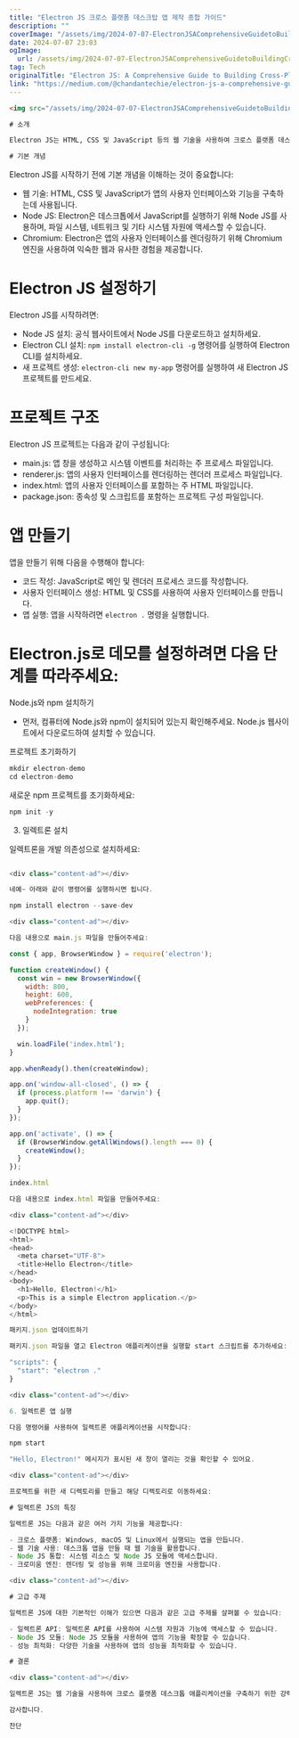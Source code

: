 ```yaml
---
title: "Electron JS 크로스 플랫폼 데스크탑 앱 제작 종합 가이드"
description: ""
coverImage: "/assets/img/2024-07-07-ElectronJSAComprehensiveGuidetoBuildingCross-PlatformDesktopApps_0.png"
date: 2024-07-07 23:03
ogImage: 
  url: /assets/img/2024-07-07-ElectronJSAComprehensiveGuidetoBuildingCross-PlatformDesktopApps_0.png
tag: Tech
originalTitle: "Electron JS: A Comprehensive Guide to Building Cross-Platform Desktop Apps"
link: "https://medium.com/@chandantechie/electron-js-a-comprehensive-guide-to-building-cross-platform-desktop-apps-923b5f3d5030"
---
```



```html
<img src="/assets/img/2024-07-07-ElectronJSAComprehensiveGuidetoBuildingCross-PlatformDesktopApps_0.png" />

# 소개

Electron JS는 HTML, CSS 및 JavaScript 등의 웹 기술을 사용하여 크로스 플랫폼 데스크톱 애플리케이션을 구축하기 위한 오픈 소스 프레임워크입니다. 개발자들은 웹 개발에 사용하는 기술과 동일한 기술을 사용하여 데스크톱 앱을 만들 수 있습니다. 이로 인해 Electron JS는 데스크톱 애플리케이션을 구축하는 인기 있는 선택지 중 하나가 되었습니다. 이 안내서에서는 Electron JS의 기본 개념, 기능 및 Electron JS 프로젝트를 생성하고 작업하는 방법을 안내합니다.

# 기본 개념
```

<div class="content-ad"></div>

Electron JS를 시작하기 전에 기본 개념을 이해하는 것이 중요합니다:

- 웹 기술: HTML, CSS 및 JavaScript가 앱의 사용자 인터페이스와 기능을 구축하는데 사용됩니다.
- Node JS: Electron은 데스크톱에서 JavaScript를 실행하기 위해 Node JS를 사용하며, 파일 시스템, 네트워크 및 기타 시스템 자원에 액세스할 수 있습니다.
- Chromium: Electron은 앱의 사용자 인터페이스를 렌더링하기 위해 Chromium 엔진을 사용하여 익숙한 웹과 유사한 경험을 제공합니다.

# Electron JS 설정하기

Electron JS를 시작하려면:

<div class="content-ad"></div>

- Node JS 설치: 공식 웹사이트에서 Node JS를 다운로드하고 설치하세요.
- Electron CLI 설치: `npm install electron-cli -g` 명령어를 실행하여 Electron CLI를 설치하세요.
- 새 프로젝트 생성: `electron-cli new my-app` 명령어를 실행하여 새 Electron JS 프로젝트를 만드세요.

# 프로젝트 구조

Electron JS 프로젝트는 다음과 같이 구성됩니다:

- main.js: 앱 창을 생성하고 시스템 이벤트를 처리하는 주 프로세스 파일입니다.
- renderer.js: 앱의 사용자 인터페이스를 렌더링하는 렌더러 프로세스 파일입니다.
- index.html: 앱의 사용자 인터페이스를 포함하는 주 HTML 파일입니다.
- package.json: 종속성 및 스크립트를 포함하는 프로젝트 구성 파일입니다.

<div class="content-ad"></div>

# 앱 만들기

앱을 만들기 위해 다음을 수행해야 합니다:

- 코드 작성: JavaScript로 메인 및 렌더러 프로세스 코드를 작성합니다.
- 사용자 인터페이스 생성: HTML 및 CSS를 사용하여 사용자 인터페이스를 만듭니다.
- 앱 실행: 앱을 시작하려면 `electron .` 명령을 실행합니다.

# Electron.js로 데모를 설정하려면 다음 단계를 따라주세요:

<div class="content-ad"></div>

Node.js와 npm 설치하기

- 먼저, 컴퓨터에 Node.js와 npm이 설치되어 있는지 확인해주세요. Node.js 웹사이트에서 다운로드하여 설치할 수 있습니다.

프로젝트 초기화하기

```js
mkdir electron-demo
cd electron-demo
```

<div class="content-ad"></div>

새로운 npm 프로젝트를 초기화하세요:

```js
npm init -y
```

<div class="content-ad"></div>

3. 일렉트론 설치

일렉트론을 개발 의존성으로 설치하세요:

```js

<div class="content-ad"></div>

네예~ 아래와 같이 명령어를 실행하시면 됩니다.

npm install electron --save-dev

<div class="content-ad"></div>

다음 내용으로 main.js 파일을 만들어주세요:

const { app, BrowserWindow } = require('electron');

function createWindow() {
  const win = new BrowserWindow({
    width: 800,
    height: 600,
    webPreferences: {
      nodeIntegration: true
    }
  });

  win.loadFile('index.html');
}

app.whenReady().then(createWindow);

app.on('window-all-closed', () => {
  if (process.platform !== 'darwin') {
    app.quit();
  }
});

app.on('activate', () => {
  if (BrowserWindow.getAllWindows().length === 0) {
    createWindow();
  }
});

index.html

다음 내용으로 index.html 파일을 만들어주세요:

<div class="content-ad"></div>

<!DOCTYPE html>
<html>
<head>
  <meta charset="UTF-8">
  <title>Hello Electron</title>
</head>
<body>
  <h1>Hello, Electron!</h1>
  <p>This is a simple Electron application.</p>
</body>
</html>

패키지.json 업데이트하기

패키지.json 파일을 열고 Electron 애플리케이션을 실행할 start 스크립트를 추가하세요:

"scripts": {
  "start": "electron ."
}

<div class="content-ad"></div>

6. 일렉트론 앱 실행

다음 명령어를 사용하여 일렉트론 애플리케이션을 시작합니다:

npm start

"Hello, Electron!" 메시지가 표시된 새 창이 열리는 것을 확인할 수 있어요.

<div class="content-ad"></div>

프로젝트를 위한 새 디렉토리를 만들고 해당 디렉토리로 이동하세요:

# 일렉트론 JS의 특징

일렉트론 JS는 다음과 같은 여러 가지 기능을 제공합니다:

- 크로스 플랫폼: Windows, macOS 및 Linux에서 실행되는 앱을 만듭니다.
- 웹 기술 사용: 데스크톱 앱을 만들 때 웹 기술을 활용합니다.
- Node JS 통합: 시스템 리소스 및 Node JS 모듈에 액세스합니다.
- 크로미움 엔진: 렌더링 및 성능을 위해 크로미움 엔진을 사용합니다.

<div class="content-ad"></div>

# 고급 주제

일렉트론 JS에 대한 기본적인 이해가 있으면 다음과 같은 고급 주제를 살펴볼 수 있습니다:

- 일렉트론 API: 일렉트론 API를 사용하여 시스템 자원과 기능에 액세스할 수 있습니다.
- Node JS 모듈: Node JS 모듈을 사용하여 앱의 기능을 확장할 수 있습니다.
- 성능 최적화: 다양한 기술을 사용하여 앱의 성능을 최적화할 수 있습니다.

# 결론

<div class="content-ad"></div>

일렉트론 JS는 웹 기술을 사용하여 크로스 플랫폼 데스크톱 애플리케이션을 구축하기 위한 강력한 프레임워크입니다. 유연하고 확장 가능한 아키텍처를 갖춘 일렉트론 JS는 데스크톱 앱을 구축하기 위한 견고한 플랫폼을 제공합니다. 이 안내서를 따라가면 기초부터 고급까지 일렉트론 JS 프로젝트를 만들고 작업할 수 있습니다. 즐거운 코딩 되세요!

감사합니다.

찬단